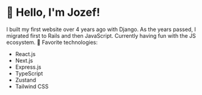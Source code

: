 # 👋 Hello, I'm Jozef!

I built my first website over 4 years ago with Django. As the years passed, I migrated first to Rails and then JavaScript. Currently having fun with the JS ecosystem. 🌟 Favorite technologies:

- React.js
- Next.js
- Express.js
- TypeScript
- Zustand
- Tailwind CSS
